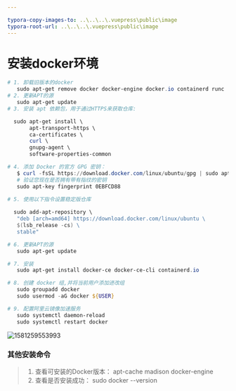 ```yaml
---

typora-copy-images-to: ..\..\..\.vuepress\public\image
typora-root-url: ..\..\..\.vuepress\public\image
---
```


# 安装docker环境

```powershell
# 1. 卸载旧版本的docker
   sudo apt-get remove docker docker-engine docker.io containerd runc
# 2. 更新APT的源  
   sudo apt-get update 
# 3. 安装 apt 依赖包，用于通过HTTPS来获取仓库:

  sudo apt-get install \
       apt-transport-https \
       ca-certificates \
       curl \
       gnupg-agent \
       software-properties-common

# 4. 添加 Docker 的官方 GPG 密钥：
   $ curl -fsSL https://download.docker.com/linux/ubuntu/gpg | sudo apt-key add -
   # 验证您现在是否拥有带有指纹的密钥
   sudo apt-key fingerprint 0EBFCD88
   
# 5. 使用以下指令设置稳定版仓库

  sudo add-apt-repository \
   "deb [arch=amd64] https://download.docker.com/linux/ubuntu \
   $(lsb_release -cs) \
   stable"

# 6. 更新APT的源
   sudo apt-get update

# 7. 安装
   sudo apt-get install docker-ce docker-ce-cli containerd.io

# 8. 创建 docker 组,并将当前用户添加进改组
   sudo groupadd docker
   sudo usermod -aG docker ${USER}

# 9. 配置阿里云镜像加速服务
   sudo systemctl daemon-reload
   sudo systemctl restart docker
```

 ![1581259553993](/1581259553993.png)




### 其他安装命令
> 1. 查看可安装的Docker版本： 
>       apt-cache madison docker-engine
> 2. 查看是否安装成功：
>       sudo docker --version



